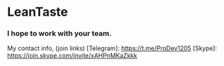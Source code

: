 # LeanTaste

### I hope to work with your team.
My contact info, (join links)
[Telegram]: https://t.me/ProDev1205
[Skype]: https://join.skype.com/invite/xAHPnMKaZkkk
